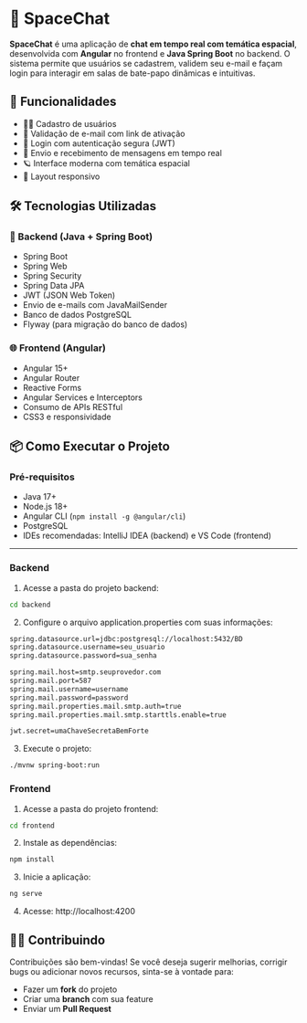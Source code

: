 # 🌌 SpaceChat

**SpaceChat** é uma aplicação de **chat em tempo real com temática espacial**, desenvolvida com **Angular** no frontend e **Java Spring Boot** no backend. O sistema permite que usuários se cadastrem, validem seu e-mail e façam login para interagir em salas de bate-papo dinâmicas e intuitivas.

## 🚀 Funcionalidades

- 🧑‍🚀 Cadastro de usuários
- 📧 Validação de e-mail com link de ativação
- 🔐 Login com autenticação segura (JWT)
- 💬 Envio e recebimento de mensagens em tempo real
- 🪐 Interface moderna com temática espacial
- 📱 Layout responsivo

## 🛠️ Tecnologias Utilizadas

### 🔧 Backend (Java + Spring Boot)

- Spring Boot
- Spring Web
- Spring Security
- Spring Data JPA
- JWT (JSON Web Token)
- Envio de e-mails com JavaMailSender
- Banco de dados PostgreSQL
- Flyway (para migração do banco de dados)

### 🌐 Frontend (Angular)

- Angular 15+
- Angular Router
- Reactive Forms
- Angular Services e Interceptors
- Consumo de APIs RESTful
- CSS3 e responsividade

## 📦 Como Executar o Projeto

### Pré-requisitos

- Java 17+
- Node.js 18+
- Angular CLI (`npm install -g @angular/cli`)
- PostgreSQL
- IDEs recomendadas: IntelliJ IDEA (backend) e VS Code (frontend)

---

### Backend

1. Acesse a pasta do projeto backend:

```bash
cd backend
````
2. Configure o arquivo application.properties com suas informações:
   
```bash
spring.datasource.url=jdbc:postgresql://localhost:5432/BD
spring.datasource.username=seu_usuario
spring.datasource.password=sua_senha

spring.mail.host=smtp.seuprovedor.com
spring.mail.port=587
spring.mail.username=username
spring.mail.password=password
spring.mail.properties.mail.smtp.auth=true
spring.mail.properties.mail.smtp.starttls.enable=true

jwt.secret=umaChaveSecretaBemForte
````

3. Execute o projeto:

```bash
./mvnw spring-boot:run
```

### Frontend
1. Acesse a pasta do projeto frontend:
```bash
cd frontend
```
2. Instale as dependências:
```bash
npm install
 ```
3. Inicie a aplicação:
```bash
ng serve
```
4. Acesse: http://localhost:4200


## 🧑‍💻 Contribuindo

Contribuições são bem-vindas! Se você deseja sugerir melhorias, corrigir bugs ou adicionar novos recursos, sinta-se à vontade para:

- Fazer um **fork** do projeto
- Criar uma **branch** com sua feature
- Enviar um **Pull Request**



